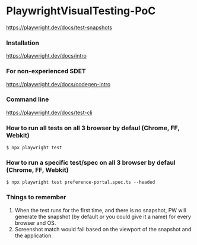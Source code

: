 # PlaywrightVisualTesting-PoC

https://playwright.dev/docs/test-snapshots

### Installation
https://playwright.dev/docs/intro


### For non-experienced SDET
https://playwright.dev/docs/codegen-intro


### Command line 
https://playwright.dev/docs/test-cli

### How to run all tests on all 3 browser by defaul (Chrome, FF, Webkit)

    $ npx playwright test
    
    
### How to run a specific test/spec on all 3 browser by defaul (Chrome, FF, Webkit)

    $ npx playwright test preference-portal.spec.ts --headed    
    

### Things to remember

1. When the test runs for the first time, and there is no snapshot, PW will generate the snapshot (by default or you could give it a name) for every browser and OS.
2. Screenshot match would fail based on the viewport of the snapshot and the application.
